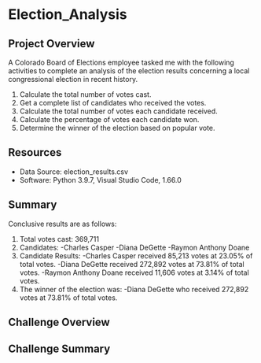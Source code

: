 # Election_Analysis

## Project Overview
A Colorado Board of Elections employee tasked me with the following activities to complete an analysis of the election results concerning a local congressional election in recent history.

1. Calculate the total number of votes cast.
2. Get a complete list of candidates who received the votes.
3. Calculate the total number of votes each candidate received.
4. Calculate the percentage of votes each candidate won.
5. Determine the winner of the election based on popular vote.

## Resources
- Data Source: election_results.csv
- Software: Python 3.9.7, Visual Studio Code, 1.66.0

## Summary
Conclusive results are as follows:
1. Total votes cast:  369,711 
2. Candidates:
   -Charles Casper
   -Diana DeGette
   -Raymon Anthony Doane
3. Candidate Results:
   -Charles Casper received 85,213 votes at 23.05% of total votes.
   -Diana DeGette received 272,892 votes at 73.81% of total votes.
   -Raymon Anthony Doane received 11,606 votes at 3.14% of total votes.
4. The winner of the election was:
   -Diana DeGette who received 272,892 votes at 73.81% of total votes.

## Challenge Overview

## Challenge Summary


